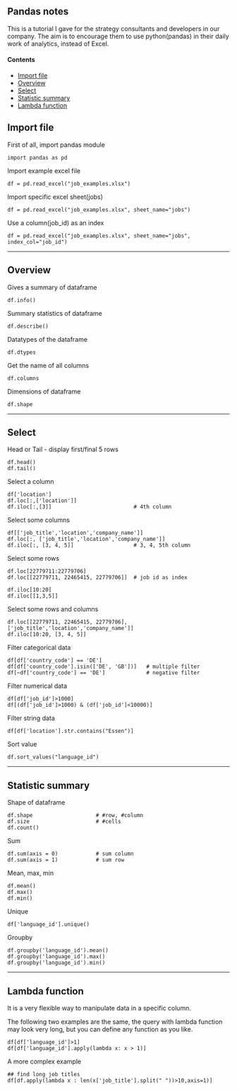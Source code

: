## Pandas notes

This is a tutorial I gave for the strategy consultants and developers in our company. The aim is to encourage them to use python(pandas) in their daily work of analytics, instead of Excel.

#### Contents
- [Import file](#import-file)
- [Overview](#overview)
- [Select](#select)
- [Statistic summary](#statistic-summary)
- [Lambda function](#lambda-function)

<div class="breaker"></div>

## Import file

First of all, import pandas module

```
import pandas as pd
```

Import example excel file

```
df = pd.read_excel("job_examples.xlsx")
```

Import specific excel sheet(jobs)

```
df = pd.read_excel("job_examples.xlsx", sheet_name="jobs")
```

Use a column(job_id) as an index

```
df = pd.read_excel("job_examples.xlsx", sheet_name="jobs", index_col="job_id")
```



------

## Overview

Gives a summary of dataframe

```
df.info()
```

Summary statistics of dataframe

```
df.describe()
```

Datatypes of the dataframe

```
df.dtypes
```

Get the name of all columns

```
df.columns
```

Dimensions of dataframe

```
df.shape
```



------

## Select

Head or Tail - display first/final 5 rows

```
df.head()
df.tail()
```

Select a column

```
df['location']
df.loc[:,['location']]
df.iloc[:,[3]] 							# 4th column
```

Select some columns

```
df[['job_title','location','company_name']]
df.loc[:, ['job_title','location','company_name']]
df.iloc[:, [3, 4, 5]] 					# 3, 4, 5th column
```

Select some rows

```
df.loc[22779711:22779706]
df.loc[[22779711, 22465415, 22779706]]	# job id as index

df.iloc[10:20]
df.iloc[[1,3,5]]
```

Select some rows and columns

```
df.loc[[22779711, 22465415, 22779706], ['job_title','location','company_name']]
df.iloc[10:20, [3, 4, 5]]		
```

Filter categorical data

```
df[df['country_code'] == 'DE']
df[df['country_code'].isin(['DE', 'GB'])]	# multiple filter
df[~df['country_code'] == 'DE']				# negative filter
```

Filter numerical data

```
df[df['job_id']>1000]
df[(df['job_id']>1000) & (df['job_id']<10000)]
```

Filter string data

```
df[df['location'].str.contains("Essen")]
```

Sort value

```
df.sort_values("language_id")
```



------

## Statistic summary

Shape of dataframe

```
df.shape					# #row, #column
df.size						# #cells
df.count()
```

Sum

```
df.sum(axis = 0)			# sum column
df.sum(axis = 1)			# sum row
```

Mean, max, min

```
df.mean()
df.max()
df.min()
```

Unique

```
df['language_id'].unique()
```

Groupby

```
df.groupby('language_id').mean()
df.groupby('language_id').max()
df.groupby('language_id').min()
```



------

## Lambda function

It is a very flexible way to manipulate data in a specific column.

The following two examples are the same, the query with lambda function may look very long, but you can define any function as you like. 

```
df[df['language_id']>1]
df[df['language_id'].apply(lambda x: x > 1)]
```

A more complex example

```
## find long job titles 
df[df.apply(lambda x : len(x['job_title'].split(" "))>10,axis=1)]
```

<div class="breaker"></div>

[1]: https://github.com/ank0409/Ditching-Excel-for-Python
[2]: https://mode.com/python-tutorial/pandas-groupby-and-python-lambda-functions/